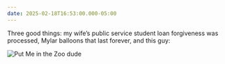 ```yaml
---
date: 2025-02-18T16:53:00.000-05:00
---
```

Three good things: my wife’s public service student loan forgiveness was processed, Mylar balloons that last forever, and this guy:

![Put Me in the Zoo dude](https://roblindsey.com/assets/images/notes/2025/img_2148.jpeg)
